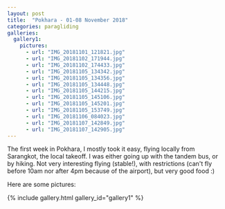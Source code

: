 ```yaml
---
layout: post
title:  "Pokhara - 01-08 November 2018"
categories: paragliding
galleries:
  gallery1:
    pictures:
      - url: "IMG_20181101_121821.jpg"
      - url: "IMG_20181102_171944.jpg"
      - url: "IMG_20181102_174433.jpg"
      - url: "IMG_20181105_134342.jpg"
      - url: "IMG_20181105_134356.jpg"
      - url: "IMG_20181105_134448.jpg"
      - url: "IMG_20181105_144215.jpg"
      - url: "IMG_20181105_145106.jpg"
      - url: "IMG_20181105_145201.jpg"
      - url: "IMG_20181105_153749.jpg"
      - url: "IMG_20181106_084023.jpg"
      - url: "IMG_20181107_142849.jpg"
      - url: "IMG_20181107_142905.jpg"
---
```


The first week in Pokhara, I mostly took it easy, flying locally from Sarangkot, the local takeoff. I was either going up with the tandem bus, or by hiking. Not very interesting flying (stable!), with restrictions (can't fly before 10am nor after 4pm because of the airport), but very good food :)

Here are some pictures:
<div class="justified-gallery">
{% include gallery.html gallery_id="gallery1" %}
</div>
